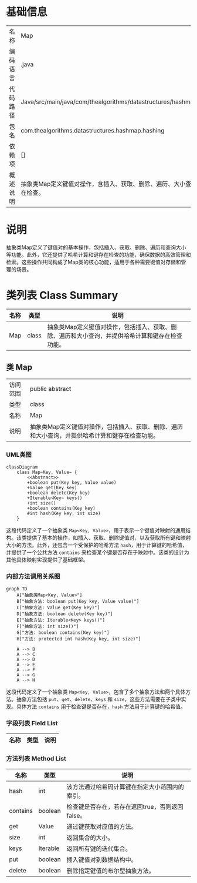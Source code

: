 # 基础信息

|      |      |
|------|------|
| 名称 | Map |
| 编码语言 | .java |
| 代码路径 | Java/src/main/java/com/thealgorithms/datastructures/hashmap/hashing/Map.java |
| 包名 | com.thealgorithms.datastructures.hashmap.hashing |
| 依赖项 | [] |
| 概述说明 | 抽象类Map定义键值对操作，含插入、获取、删除、遍历、大小查询、哈希计算和键存在检查。 |

# 说明

抽象类Map定义了键值对的基本操作，包括插入、获取、删除、遍历和查询大小等功能。此外，它还提供了哈希计算和键存在检查的功能，确保数据的高效管理和检索。这些操作共同构成了Map类的核心功能，适用于各种需要键值对存储和管理的场景。

# 类列表 Class Summary

| 名称   | 类型  | 说明 |
|-------|------|-------------|
| Map | class | 抽象类Map定义键值对操作，包括插入、获取、删除、遍历和大小查询，并提供哈希计算和键存在检查功能。 |



## 类 Map

|      |      |
|------|------|
| 访问范围 | public abstract |
| 类型 | class |
| 名称 | Map |
| 说明 | 抽象类Map定义键值对操作，包括插入、获取、删除、遍历和大小查询，并提供哈希计算和键存在检查功能。 |


### UML类图

```mermaid
classDiagram
    class Map~Key, Value~ {
        <<Abstract>>
        +boolean put(Key key, Value value)
        +Value get(Key key)
        +boolean delete(Key key)
        +Iterable~Key~ keys()
        +int size()
        +boolean contains(Key key)
        #int hash(Key key, int size)
    }
```

这段代码定义了一个抽象类 `Map<Key, Value>`，用于表示一个键值对映射的通用结构。该类提供了基本的操作，如插入、获取、删除键值对，以及获取所有键和映射大小的方法。此外，还包含一个受保护的哈希方法 `hash`，用于计算键的哈希值，并提供了一个公共方法 `contains` 来检查某个键是否存在于映射中。该类的设计为其他具体映射实现提供了基础框架。


### 内部方法调用关系图

```mermaid
graph TD
    A["抽象类Map<Key, Value>"]
    B["抽象方法: boolean put(Key key, Value value)"]
    C["抽象方法: Value get(Key key)"]
    D["抽象方法: boolean delete(Key key)"]
    E["抽象方法: Iterable<Key> keys()"]
    F["抽象方法: int size()"]
    G["方法: boolean contains(Key key)"]
    H["方法: protected int hash(Key key, int size)"]

    A --> B
    A --> C
    A --> D
    A --> E
    A --> F
    A --> G
    A --> H
```

这段代码定义了一个抽象类 `Map<Key, Value>`，包含了多个抽象方法和两个具体方法。抽象方法包括 `put`、`get`、`delete`、`keys` 和 `size`，这些方法需要在子类中实现。具体方法 `contains` 用于检查键是否存在，`hash` 方法用于计算键的哈希值。

### 字段列表 Field List

| 名称  | 类型  | 说明 |
|-------|-------|------|

### 方法列表 Method List

| 名称  | 类型  | 说明 |
|-------|-------|------|
| hash | int | 该方法通过哈希码计算键在指定大小范围内的索引。 |
| contains | boolean | 检查键是否存在，若存在返回true，否则返回false。 |
| get | Value | 通过键获取对应值的方法。 |
| size | int | 返回集合的大小。 |
| keys | Iterable<Key> | 返回所有键的迭代集合。 |
| put | boolean | 插入键值对到数据结构中。 |
| delete | boolean | 删除指定键值的布尔型抽象方法。 |




